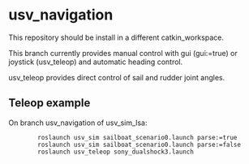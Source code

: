 # usv_navigation

This repository should be install in a different catkin_workspace.

This branch currently provides manual control with gui (gui:=true) or joystick (usv_teleop) and automatic heading control.

usv_teleop provides direct control of sail and rudder joint angles.

## Teleop example

On branch usv_navigation of usv_sim_lsa:

```
        roslaunch usv_sim sailboat_scenario0.launch parse:=true
        roslaunch usv_sim sailboat_scenario0.launch parse:=false
        roslaunch usv_teleop sony_dualshock3.launch
```

